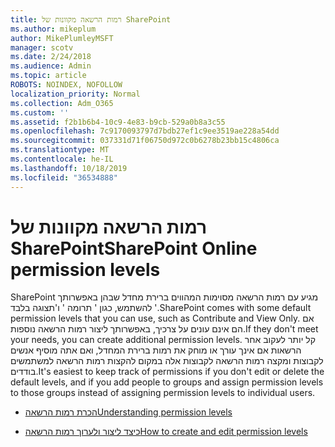 ```yaml
---
title: רמות הרשאה מקוונות של SharePoint
ms.author: mikeplum
author: MikePlumleyMSFT
manager: scotv
ms.date: 2/24/2018
ms.audience: Admin
ms.topic: article
ROBOTS: NOINDEX, NOFOLLOW
localization_priority: Normal
ms.collection: Adm_O365
ms.custom: ''
ms.assetid: f2b1b6b4-10c9-4e83-b9cb-529a0b8a3c55
ms.openlocfilehash: 7c9170093797d7bdb27ef1c9ee3519ae228a54dd
ms.sourcegitcommit: 037331d71f06750d972c0b6278b23bb15c4806ca
ms.translationtype: MT
ms.contentlocale: he-IL
ms.lasthandoff: 10/18/2019
ms.locfileid: "36534888"
---
```

# <a name="sharepoint-online-permission-levels"></a><span data-ttu-id="7f495-102">רמות הרשאה מקוונות של SharePoint</span><span class="sxs-lookup"><span data-stu-id="7f495-102">SharePoint Online permission levels</span></span>

<span data-ttu-id="7f495-103">SharePoint מגיע עם רמות הרשאה מסוימות המהווים ברירת מחדל שבהן באפשרותך להשתמש, כגון ' תרומה ' ו'תצוגה בלבד '.</span><span class="sxs-lookup"><span data-stu-id="7f495-103">SharePoint comes with some default permission levels that you can use, such as Contribute and View Only.</span></span> <span data-ttu-id="7f495-104">אם הם אינם עונים על צרכיך, באפשרותך ליצור רמות הרשאה נוספות.</span><span class="sxs-lookup"><span data-stu-id="7f495-104">If they don't meet your needs, you can create additional permission levels.</span></span> <span data-ttu-id="7f495-105">קל יותר לעקוב אחר הרשאות אם אינך עורך או מוחק את רמות ברירת המחדל, ואם אתה מוסיף אנשים לקבוצות ומקצה רמות הרשאה לקבוצות אלה במקום להקצות רמות הרשאה למשתמשים בודדים.</span><span class="sxs-lookup"><span data-stu-id="7f495-105">It's easiest to keep track of permissions if you don't edit or delete the default levels, and if you add people to groups and assign permission levels to those groups instead of assigning permission levels to individual users.</span></span>
  
- [<span data-ttu-id="7f495-106">הכרת רמות הרשאה</span><span class="sxs-lookup"><span data-stu-id="7f495-106">Understanding permission levels</span></span>](https://go.microsoft.com/fwlink/?linkid=867071)
    
- [<span data-ttu-id="7f495-107">כיצד ליצור ולערוך רמות הרשאה</span><span class="sxs-lookup"><span data-stu-id="7f495-107">How to create and edit permission levels</span></span>](https://go.microsoft.com/fwlink/?linkid=867072)
    

